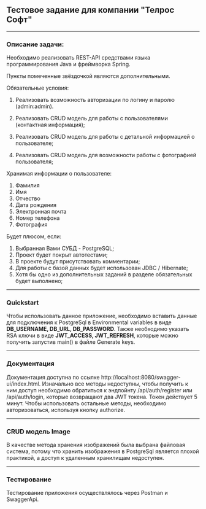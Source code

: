 ## Тестовое задание для компании "Телрос Софт"

***

### Описание задачи:
Необходимо реализовать REST-API средствами языка программирования Java и
фреймворка Spring.

Пункты помеченные звёздочкой являются дополнительными.

Обязательные условия:

1) Реализовать возможность авторизации по логину и паролю (admin:admin).

2) Реализовать CRUD модель для работы с пользователями (контактная
информация);

3) Реализовать CRUD модель для работы с детальной информацией о
пользователе;

4) Реализовать CRUD модель для возможности работы с фотографией
пользователя;

Хранимая информации о пользователе:
1) Фамилия
2) Имя
3) Отчество
4) Дата рождения
5) Электронная почта
6) Номер телефона
7) Фотография

Будет плюсом, если:
1) Выбранная Вами СУБД - PostgreSQL;
2) Проект будет покрыт автотестами;
3) В проекте будут присутствовать комментарии;
4) Для работы с базой данных будет использован JDBC / Hibernate;
5) Хотя бы одно из дополнительных заданий в разделе обязательных будет
выполнено;

***

### Quickstart

Чтобы использовать данное приложение, необходимо вставить данные для подключения к PostgreSql
в Environmental variables в виде **DB_USERNAME, DB_URL, DB_PASSWORD**. Также необходимо указать RSA ключи
в виде **JWT_ACCESS, JWT_REFRESH**, которые можно получить запустив main() в файле Generate keys.

***
### Документация

Документация доступна по ссылке http://localhost:8080/swagger-ui/index.html. Изначально все методы
недоступны, чтобы получить к ним доступ необходимо обратиться к эндпойнту /api/auth/register или /api/auth/login,
которые возвращают два JWT токена. Токен действует 5 минут. Чтобы использовать остальные методы, необходимо
авторизоваться, используя кнопку authorize.

***
### CRUD модель Image

В качестве метода хранения изображений была выбрана файловая система, потому что хранить изображения в PostgreSql
является плохой практикой, а доступ к удаленным хранилищам недоступен.

***
### Тестирование

Тестирование приложения осуществлялось через Postman и SwaggerApi.